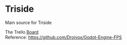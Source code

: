 # Triside
Main source for Triside

The Trello [Board](https://trello.com/b/zjyUZRBZ/triside)<BR>
Reference: https://github.com/Droivox/Godot-Engine-FPS<br>
